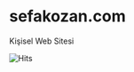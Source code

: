 # sefakozan.com
Kişisel Web Sitesi  

![Hits](https://hitcounter.pythonanywhere.com/count/tag.svg?url=https%3A%2F%2Fsefakozan.com%2F)
